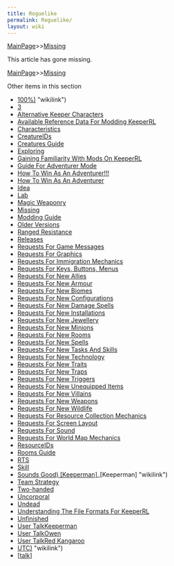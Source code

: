```yaml
---
title: Roguelike
permalink: Roguelike/
layout: wiki
---
```


[MainPage](/keeperrl_wiki/ "wikilink")>>[Missing](/keeperrl_wiki/Missing "wikilink")


This article has gone missing.

[MainPage](/keeperrl_wiki/ "wikilink")>>[Missing](/keeperrl_wiki/Missing "wikilink")

Other items in this section
-    [100%)](/keeperrl_wiki/100%) "wikilink")
-    [3](/keeperrl_wiki/3 "wikilink")
-    [Alternative Keeper Characters](/keeperrl_wiki/Alternative_Keeper_Characters "wikilink")
-    [Available Reference Data For Modding KeeperRL](/keeperrl_wiki/Available_Reference_Data_For_Modding_KeeperRL "wikilink")
-    [Characteristics](/keeperrl_wiki/Characteristics "wikilink")
-    [CreatureIDs](/keeperrl_wiki/CreatureIDs "wikilink")
-    [Creatures Guide](/keeperrl_wiki/Creatures_Guide "wikilink")
-    [Exploring](/keeperrl_wiki/Exploring "wikilink")
-    [Gaining Familiarity With Mods On KeeperRL](/keeperrl_wiki/Gaining_Familiarity_With_Mods_On_KeeperRL "wikilink")
-    [Guide For Adventurer Mode](/keeperrl_wiki/Guide_For_Adventurer_Mode "wikilink")
-    [How To Win As An Adventurer!!!](/keeperrl_wiki/How_To_Win_As_An_Adventurer!!! "wikilink")
-    [How To Win As An Adventurer](/keeperrl_wiki/How_To_Win_As_An_Adventurer "wikilink")
-    [Idea](/keeperrl_wiki/Idea "wikilink")
-    [Lab](/keeperrl_wiki/Lab "wikilink")
-    [Magic Weaponry](/keeperrl_wiki/Magic_Weaponry "wikilink")
-    [Missing](/keeperrl_wiki/Missing "wikilink")
-    [Modding Guide](/keeperrl_wiki/Modding_Guide "wikilink")
-    [Older Versions](/keeperrl_wiki/Older_Versions "wikilink")
-    [Ranged Resistance](/keeperrl_wiki/Ranged_Resistance "wikilink")
-    [Releases](/keeperrl_wiki/Releases "wikilink")
-    [Requests For Game Messages](/keeperrl_wiki/Requests_For_Game_Messages "wikilink")
-    [Requests For Graphics](/keeperrl_wiki/Requests_For_Graphics "wikilink")
-    [Requests For Immigration Mechanics](/keeperrl_wiki/Requests_For_Immigration_Mechanics "wikilink")
-    [Requests For Keys, Buttons, Menus](/keeperrl_wiki/Requests_For_Keys,_Buttons,_Menus "wikilink")
-    [Requests For New Allies](/keeperrl_wiki/Requests_For_New_Allies "wikilink")
-    [Requests For New Armour](/keeperrl_wiki/Requests_For_New_Armour "wikilink")
-    [Requests For New Biomes](/keeperrl_wiki/Requests_For_New_Biomes "wikilink")
-    [Requests For New Configurations](/keeperrl_wiki/Requests_For_New_Configurations "wikilink")
-    [Requests For New Damage Spells](/keeperrl_wiki/Requests_For_New_Damage_Spells "wikilink")
-    [Requests For New Installations](/keeperrl_wiki/Requests_For_New_Installations "wikilink")
-    [Requests For New Jewellery](/keeperrl_wiki/Requests_For_New_Jewellery "wikilink")
-    [Requests For New Minions](/keeperrl_wiki/Requests_For_New_Minions "wikilink")
-    [Requests For New Rooms](/keeperrl_wiki/Requests_For_New_Rooms "wikilink")
-    [Requests For New Spells](/keeperrl_wiki/Requests_For_New_Spells "wikilink")
-    [Requests For New Tasks And Skills](/keeperrl_wiki/Requests_For_New_Tasks_And_Skills "wikilink")
-    [Requests For New Technology](/keeperrl_wiki/Requests_For_New_Technology "wikilink")
-    [Requests For New Traits](/keeperrl_wiki/Requests_For_New_Traits "wikilink")
-    [Requests For New Traps](/keeperrl_wiki/Requests_For_New_Traps "wikilink")
-    [Requests For New Triggers](/keeperrl_wiki/Requests_For_New_Triggers "wikilink")
-    [Requests For New Unequipped Items](/keeperrl_wiki/Requests_For_New_Unequipped_Items "wikilink")
-    [Requests For New Villains](/keeperrl_wiki/Requests_For_New_Villains "wikilink")
-    [Requests For New Weapons](/keeperrl_wiki/Requests_For_New_Weapons "wikilink")
-    [Requests For New Wildlife](/keeperrl_wiki/Requests_For_New_Wildlife "wikilink")
-    [Requests For Resource Collection Mechanics](/keeperrl_wiki/Requests_For_Resource_Collection_Mechanics "wikilink")
-    [Requests For Screen Layout](/keeperrl_wiki/Requests_For_Screen_Layout "wikilink")
-    [Requests For Sound](/keeperrl_wiki/Requests_For_Sound "wikilink")
-    [Requests For World Map Mechanics](/keeperrl_wiki/Requests_For_World_Map_Mechanics "wikilink")
-    [ResourceIDs](/keeperrl_wiki/ResourceIDs "wikilink")
-    [Rooms Guide](/keeperrl_wiki/Rooms_Guide "wikilink")
-    [RTS](/keeperrl_wiki/RTS "wikilink")
-    [Skill](/keeperrl_wiki/Skill "wikilink")
-    [Sounds Good) [Keeperman]](/keeperrl_wiki/Sounds_Good)_[Keeperman] "wikilink")
-    [Team Strategy](/keeperrl_wiki/Team_Strategy "wikilink")
-    [Two-handed](/keeperrl_wiki/Two-handed "wikilink")
-    [Uncorporal](/keeperrl_wiki/Uncorporal "wikilink")
-    [Undead](/keeperrl_wiki/Undead "wikilink")
-    [Understanding The File Formats For KeeperRL](/keeperrl_wiki/Understanding_The_File_Formats_For_KeeperRL "wikilink")
-    [Unfinished](/keeperrl_wiki/Unfinished "wikilink")
-    [User TalkKeeperman](/keeperrl_wiki/User_TalkKeeperman "wikilink")
-    [User TalkOwen](/keeperrl_wiki/User_TalkOwen "wikilink")
-    [User TalkRed Kangaroo](/keeperrl_wiki/User_TalkRed_Kangaroo "wikilink")
-    [UTC)](/keeperrl_wiki/UTC) "wikilink")
-    [[talk]](/keeperrl_wiki/[talk] "wikilink")
